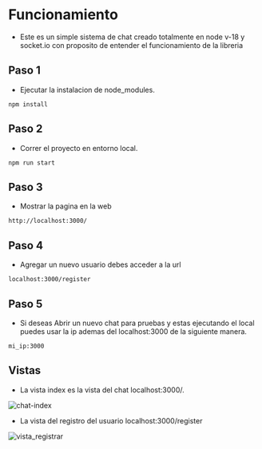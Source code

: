 # Funcionamiento 

- Este es un simple sistema de chat creado totalmente en node v-18 y socket.io con proposito de entender el funcionamiento de la libreria
 
 ## Paso 1
 
 - Ejecutar la instalacion de node_modules.
 
 ~~~
 npm install
 ~~~
 
 ## Paso 2
 
 - Correr el proyecto en entorno local.
 
 ~~~
 npm run start
 ~~~
 
 ## Paso 3
 
 - Mostrar la pagina en la web 
 
 ~~~
 http://localhost:3000/
 ~~~
 
 ## Paso 4 
 
 - Agregar un nuevo usuario debes acceder a la url 
 
 ~~~
 localhost:3000/register
 ~~~
 
 ## Paso 5 
 
 - Si deseas Abrir un nuevo chat para pruebas y estas ejecutando el local puedes usar la ip ademas del localhost:3000 de la siguiente manera.
 
 ~~~
 mi_ip:3000
 ~~~
 
 ## Vistas 
 
 - La vista index es la vista del chat localhost:3000/.
 
 ![chat-index](https://user-images.githubusercontent.com/33810066/228619365-d708b1e5-d40b-40ec-bd78-bd8b4dc9ecfe.png)

- La vista del registro del usuario localhost:3000/register

![vista_registrar](https://user-images.githubusercontent.com/33810066/228619047-8addeecc-6664-46f6-8f63-1a0cfdf60f61.png)

